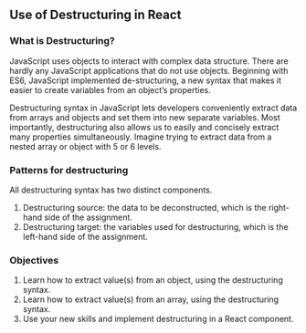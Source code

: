## **Use of Destructuring in React**

### What is Destructuring?

JavaScript uses objects to interact with complex data structure. There are hardly any JavaScript applications that do not use objects. Beginning with ES6, JavaScript implemented de-structuring, a new syntax that makes it easier to create variables from an object’s properties.    

Destructuring syntax in JavaScript lets developers conveniently extract data from arrays and objects and set them into new separate variables. Most importantly, destructuring also allows us to easily and concisely extract many properties simultaneously. Imagine trying to extract data from a nested array or object with 5 or 6 levels.


### Patterns for destructuring

All destructuring syntax has two distinct components.
1. Destructuring source: the data to be deconstructed, which is the right-hand side of the assignment.
2. Destructuring target: the variables used for destructuring, which is the left-hand side of the assignment.


### Objectives 
1. Learn how to extract value(s) from an object, using the destructuring syntax. 
2. Learn how to extract value(s) from an array, using the destructuring syntax.
3. Use your new skills and implement destructuring in a React component.  

